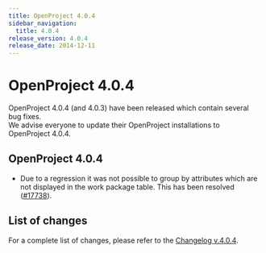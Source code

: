 ```yaml
---
title: OpenProject 4.0.4
sidebar_navigation:
  title: 4.0.4
release_version: 4.0.4
release_date: 2014-12-11
---
```


# OpenProject 4.0.4

OpenProject 4.0.4 (and 4.0.3) have been released which contain several
bug fixes.  
We advise everyone to update their OpenProject installations to
OpenProject 4.0.4.

## OpenProject 4.0.4

  - Due to a regression it was not possible to group by attributes which
    are not displayed in the work package table. This has been resolved
    ([#17738](https://community.openproject.org/work_packages/17738 "500 on WP table on grouping by non displayed column (closed)")).

## List of changes

For a complete list of changes, please refer to the
[Changelog v.4.0.4](https://community.openproject.org/versions/559).


